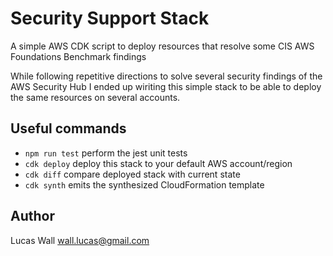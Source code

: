 # Security Support Stack

A simple AWS CDK script to deploy resources that resolve some CIS AWS Foundations Benchmark findings

While following repetitive directions to solve several security findings of the AWS Security Hub I ended
up wiriting this simple stack to be able to deploy the same resources on several accounts.

## Useful commands

 * `npm run test`         perform the jest unit tests
 * `cdk deploy`           deploy this stack to your default AWS account/region
 * `cdk diff`             compare deployed stack with current state
 * `cdk synth`            emits the synthesized CloudFormation template

## Author

Lucas Wall <wall.lucas@gmail.com>
